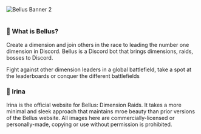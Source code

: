 ![Bellus Banner 2](https://user-images.githubusercontent.com/69381903/174571860-f4ca41f6-2948-4c34-8199-e5a2fe0f8255.png)

#

### 💭 What is Bellus?

Create a dimension and join others in the race to leading the number one dimension in Discord.
Bellus is a Discord bot that brings dimensions, raids, bosses to Discord.

Fight against other dimension leaders in a global battlefield, take a spot at the leaderboards
or conquer the different battlefields

### 💭 Irina

Irina is the official website for Bellus: Dimension Raids. It takes a more minimal and sleek approach that 
maintains mroe beauty than prior versions of the Bellus website. All images here are commercially-licensed 
or personally-made, copying or use without permission is prohibited.